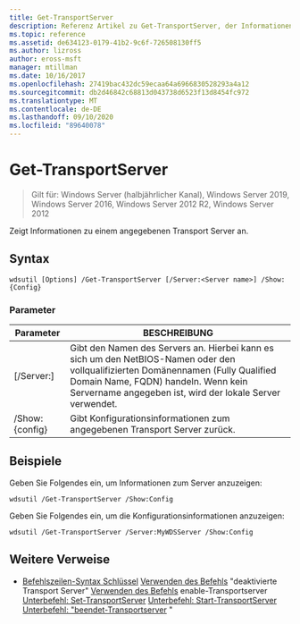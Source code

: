 ```yaml
---
title: Get-TransportServer
description: Referenz Artikel zu Get-TransportServer, der Informationen zu einem angegebenen Transport Server anzeigt.
ms.topic: reference
ms.assetid: de634123-0179-41b2-9c6f-726508130ff5
ms.author: lizross
author: eross-msft
manager: mtillman
ms.date: 10/16/2017
ms.openlocfilehash: 27419bac432dc59ecaa64a6966830528293a4a12
ms.sourcegitcommit: db2d46842c68813d043738d6523f13d8454fc972
ms.translationtype: MT
ms.contentlocale: de-DE
ms.lasthandoff: 09/10/2020
ms.locfileid: "89640078"
---
```

# <a name="get-transportserver"></a>Get-TransportServer

> Gilt für: Windows Server (halbjährlicher Kanal), Windows Server 2019, Windows Server 2016, Windows Server 2012 R2, Windows Server 2012

Zeigt Informationen zu einem angegebenen Transport Server an.

## <a name="syntax"></a>Syntax
```
wdsutil [Options] /Get-TransportServer [/Server:<Server name>] /Show:{Config}
```
### <a name="parameters"></a>Parameter
|Parameter|BESCHREIBUNG|
|-------|--------|
|[/Server:<Server name>]|Gibt den Namen des Servers an. Hierbei kann es sich um den NetBIOS-Namen oder den vollqualifizierten Domänennamen (Fully Qualified Domain Name, FQDN) handeln. Wenn kein Servername angegeben ist, wird der lokale Server verwendet.|
|/Show: {config}|Gibt Konfigurationsinformationen zum angegebenen Transport Server zurück.|
## <a name="examples"></a>Beispiele
Geben Sie Folgendes ein, um Informationen zum Server anzuzeigen:
```
wdsutil /Get-TransportServer /Show:Config
```
Geben Sie Folgendes ein, um die Konfigurationsinformationen anzuzeigen:
```
wdsutil /Get-TransportServer /Server:MyWDSServer /Show:Config
```
## <a name="additional-references"></a>Weitere Verweise
- [Befehlszeilen-Syntax Schlüssel](command-line-syntax-key.md) 
 [Verwenden des Befehls](using-the-disable-transportserver-command.md) 
 "deaktivierte Transport Server" [Verwenden des Befehls](using-the-enable-transportserver-command.md) 
 enable-Transportserver [Unterbefehl: Set-TransportServer](subcommand-set-transportserver.md) 
 [Unterbefehl: Start-TransportServer](subcommand-start-transportserver.md) 
 [Unterbefehl: "beendet-Transportserver](subcommand-stop-transportserver.md) "
